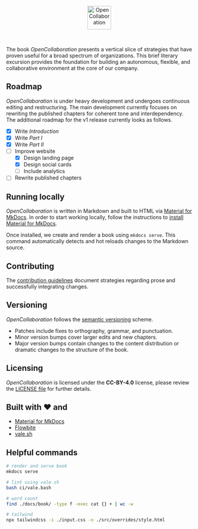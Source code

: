 <p align="center">
  <a href="https://www.opencollaboration.io/">
    <img src="https://www.opencollaboration.io/assets/logo.png" width="64" alt="OpenCollaboration">
  </a>
</p>
<br>

The book *OpenCollaboration* presents a vertical slice of strategies that have proven useful for a broad spectrum of organizations. This brief literary excursion provides the foundation for building an autonomous, flexible, and collaborative environment at the core of our company.

## Roadmap

*OpenCollaboration* is under heavy development and undergoes continuous editing and restructuring. The main development currently focuses on rewriting the published chapters for coherent tone and interdependency. The additional roadmap for the v1 release currently looks as follows.

- [x] Write *Introduction*
- [x] Write *Part I*
- [x] Write *Part II*
- [ ] Improve website
  - [x] Design landing page
  - [x] Design social cards
  - [ ] Include analytics
- [ ] Rewrite published chapters

## Running locally

*OpenCollaboration* is written in Markdown and built to HTML via [Material for MkDocs](https://squidfunk.github.io/mkdocs-material/). In order to start working locally, follow the instructions to [install Material for MkDocs](https://squidfunk.github.io/mkdocs-material/getting-started/).

Once installed, we create and render a book using `mkdocs serve`. This command automatically detects and hot reloads changes to the Markdown source.

## Contributing

The [contribution guidelines](CONTRIBUTING.md) document strategies regarding prose and successfully integrating changes.

## Versioning

*OpenCollaboration* follows the [semantic versioning](http://semver.org/) scheme.

- Patches include fixes to orthography, grammar, and punctuation.
- Minor version bumps cover larger edits and new chapters.
- Major version bumps contain changes to the content distribution or dramatic changes to the structure of the book.

## Licensing

*OpenCollaboration* is licensed under the **CC-BY-4.0** license, please review the [LICENSE file](LICENSE) for further details.

## Built with ❤️ and

- [Material for MkDocs](https://squidfunk.github.io/mkdocs-material/)
- [Flowbite](https://flowbite.com/)
- [vale.sh](https://vale.sh/)

## Helpful commands

```bash
# render and serve book
mkdocs serve

# lint using vale.sh
bash ci/vale.bash

# word count
find ./docs/book/ -type f -exec cat {} + | wc -w

# tailwind
npx tailwindcss -i ./input.css -o ./src/overrides/style.html
```
